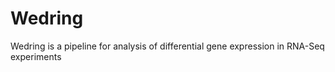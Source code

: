 Wedring
=======

Wedring is a pipeline for analysis of differential gene expression in RNA-Seq experiments

